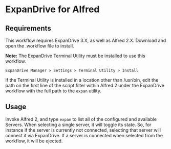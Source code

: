 ExpanDrive for Alfred
=====================

Requirements
------------
This workflow requires ExpanDrive 3.X, as well as Alfred 2.X. Download and open the .workflow file to install.

**Note:**  The ExpanDrive Terminal Utility must be installed to use this workflow. 

`ExpanDrive Manager > Settings > Terminal Utility > Install` 

If the Terminal Utility is installed in a location other than /usr/bin, edit the path on the first line of the script filter within Alfred 2 under the ExpanDrive workflow with the full path to the `expan` utility.


Usage
-----
Invoke Alfred 2, and type `expan` to list all of the configured and available Servers. When selecting a single server, it will toggle its state. So, for instance if the server is currently not connected, selecting that server will connect it via ExpanDrive. If a server is connected when selected from the workflow, it will be ejected.
